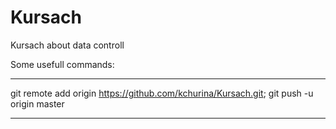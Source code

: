 # Kursach
Kursach about data controll

Some usefull commands:

 *******
git remote add origin https://github.com/kchurina/Kursach.git;
git push -u origin master
 *******
